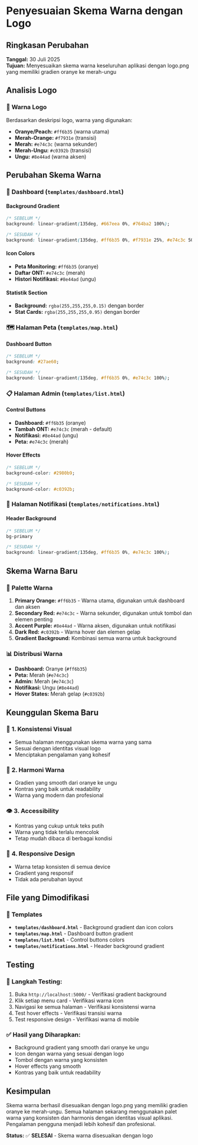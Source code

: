 # Penyesuaian Skema Warna dengan Logo

## Ringkasan Perubahan

**Tanggal:** 30 Juli 2025  
**Tujuan:** Menyesuaikan skema warna keseluruhan aplikasi dengan logo.png yang memiliki gradien oranye ke merah-ungu

## Analisis Logo

### 🎨 **Warna Logo**
Berdasarkan deskripsi logo, warna yang digunakan:
- **Oranye/Peach:** `#ff6b35` (warna utama)
- **Merah-Orange:** `#f7931e` (transisi)
- **Merah:** `#e74c3c` (warna sekunder)
- **Merah-Ungu:** `#c0392b` (transisi)
- **Ungu:** `#8e44ad` (warna aksen)

## Perubahan Skema Warna

### 🎯 **Dashboard (`templates/dashboard.html`)**

#### Background Gradient
```css
/* SEBELUM */
background: linear-gradient(135deg, #667eea 0%, #764ba2 100%);

/* SESUDAH */
background: linear-gradient(135deg, #ff6b35 0%, #f7931e 25%, #e74c3c 50%, #c0392b 75%, #8e44ad 100%);
```

#### Icon Colors
- **Peta Monitoring:** `#ff6b35` (oranye)
- **Daftar ONT:** `#e74c3c` (merah)
- **Histori Notifikasi:** `#8e44ad` (ungu)

#### Statistik Section
- **Background:** `rgba(255,255,255,0.15)` dengan border
- **Stat Cards:** `rgba(255,255,255,0.95)` dengan border

### 🗺️ **Halaman Peta (`templates/map.html`)**

#### Dashboard Button
```css
/* SEBELUM */
background: #27ae60;

/* SESUDAH */
background: linear-gradient(135deg, #ff6b35 0%, #e74c3c 100%);
```

### 📋 **Halaman Admin (`templates/list.html`)**

#### Control Buttons
- **Dashboard:** `#ff6b35` (oranye)
- **Tambah ONT:** `#e74c3c` (merah - default)
- **Notifikasi:** `#8e44ad` (ungu)
- **Peta:** `#e74c3c` (merah)

#### Hover Effects
```css
/* SEBELUM */
background-color: #2980b9;

/* SESUDAH */
background-color: #c0392b;
```

### 🔔 **Halaman Notifikasi (`templates/notifications.html`)**

#### Header Background
```css
/* SEBELUM */
bg-primary

/* SESUDAH */
background: linear-gradient(135deg, #ff6b35 0%, #e74c3c 100%);
```

## Skema Warna Baru

### 🎨 **Palette Warna**
1. **Primary Orange:** `#ff6b35` - Warna utama, digunakan untuk dashboard dan aksen
2. **Secondary Red:** `#e74c3c` - Warna sekunder, digunakan untuk tombol dan elemen penting
3. **Accent Purple:** `#8e44ad` - Warna aksen, digunakan untuk notifikasi
4. **Dark Red:** `#c0392b` - Warna hover dan elemen gelap
5. **Gradient Background:** Kombinasi semua warna untuk background

### 📊 **Distribusi Warna**
- **Dashboard:** Oranye (`#ff6b35`)
- **Peta:** Merah (`#e74c3c`)
- **Admin:** Merah (`#e74c3c`)
- **Notifikasi:** Ungu (`#8e44ad`)
- **Hover States:** Merah gelap (`#c0392b`)

## Keunggulan Skema Baru

### 🎯 **1. Konsistensi Visual**
- Semua halaman menggunakan skema warna yang sama
- Sesuai dengan identitas visual logo
- Menciptakan pengalaman yang kohesif

### 🎨 **2. Harmoni Warna**
- Gradien yang smooth dari oranye ke ungu
- Kontras yang baik untuk readability
- Warna yang modern dan profesional

### 👁️ **3. Accessibility**
- Kontras yang cukup untuk teks putih
- Warna yang tidak terlalu mencolok
- Tetap mudah dibaca di berbagai kondisi

### 📱 **4. Responsive Design**
- Warna tetap konsisten di semua device
- Gradient yang responsif
- Tidak ada perubahan layout

## File yang Dimodifikasi

### 📁 **Templates**
- **`templates/dashboard.html`** - Background gradient dan icon colors
- **`templates/map.html`** - Dashboard button gradient
- **`templates/list.html`** - Control buttons colors
- **`templates/notifications.html`** - Header background gradient

## Testing

### 🧪 **Langkah Testing:**
1. Buka `http://localhost:5000/` - Verifikasi gradient background
2. Klik setiap menu card - Verifikasi warna icon
3. Navigasi ke semua halaman - Verifikasi konsistensi warna
4. Test hover effects - Verifikasi transisi warna
5. Test responsive design - Verifikasi warna di mobile

### ✅ **Hasil yang Diharapkan:**
- Background gradient yang smooth dari oranye ke ungu
- Icon dengan warna yang sesuai dengan logo
- Tombol dengan warna yang konsisten
- Hover effects yang smooth
- Kontras yang baik untuk readability

## Kesimpulan

Skema warna berhasil disesuaikan dengan logo.png yang memiliki gradien oranye ke merah-ungu. Semua halaman sekarang menggunakan palet warna yang konsisten dan harmonis dengan identitas visual aplikasi. Pengalaman pengguna menjadi lebih kohesif dan profesional.

**Status:** ✅ **SELESAI** - Skema warna disesuaikan dengan logo 
